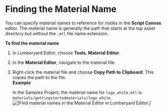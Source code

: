 # Finding the Material Name<a name="finding-materials-by-name"></a>

You can specify material names to reference for nodes in the **Script Canvas** editor\. The material name is generally the path that starts at the top asset directory but without the `.mtl` file name extension\.

**To find the material name**

1. In Lumberyard Editor, choose **Tools**, **Material Editor**\. 

1. In the **Material Editor**, navigate to the material file\.

1. Right\-click the material file and choose **Copy Path to Clipboard**\. This copies the path to the file\.   
**Example**  

   In the Samples Project, the material name for `logo_white.mtl` is `materials/gettingstartedmaterials/logo_white`\.  
![\[Find material names in the Material Editor in Lumberyard Editor.\]](http://docs.aws.amazon.com/lumberyard/latest/userguide/images/scriptcanvasnodes/script-canvas-material-editor-material-name.png)